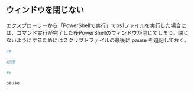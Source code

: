 ## ウィンドウを閉じない

エクスプローラーから「PowerShellで実行」でps1ファイルを実行した場合には、コマンド実行が完了した後PowerShellのウィンドウが閉じてしまう。閉じないようにするためにはスクリプトファイルの最後に pause を追記しておく。

```powershell
<#

処理

#>

pause

```